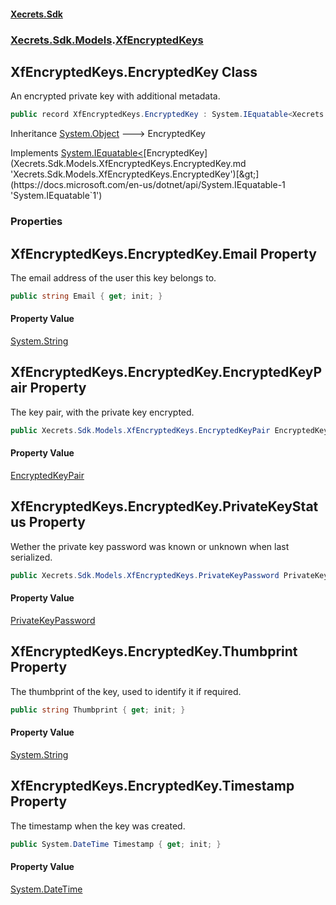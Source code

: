 #### [Xecrets.Sdk](index.md 'index')
### [Xecrets.Sdk.Models](Xecrets.Sdk.Models.md 'Xecrets.Sdk.Models').[XfEncryptedKeys](Xecrets.Sdk.Models.XfEncryptedKeys.md 'Xecrets.Sdk.Models.XfEncryptedKeys')

## XfEncryptedKeys.EncryptedKey Class

An encrypted private key with additional metadata.

```csharp
public record XfEncryptedKeys.EncryptedKey : System.IEquatable<Xecrets.Sdk.Models.XfEncryptedKeys.EncryptedKey>
```

Inheritance [System.Object](https://docs.microsoft.com/en-us/dotnet/api/System.Object 'System.Object') &#129106; EncryptedKey

Implements [System.IEquatable&lt;](https://docs.microsoft.com/en-us/dotnet/api/System.IEquatable-1 'System.IEquatable`1')[EncryptedKey](Xecrets.Sdk.Models.XfEncryptedKeys.EncryptedKey.md 'Xecrets.Sdk.Models.XfEncryptedKeys.EncryptedKey')[&gt;](https://docs.microsoft.com/en-us/dotnet/api/System.IEquatable-1 'System.IEquatable`1')
### Properties

<a name='Xecrets.Sdk.Models.XfEncryptedKeys.EncryptedKey.Email'></a>

## XfEncryptedKeys.EncryptedKey.Email Property

The email address of the user this key belongs to.

```csharp
public string Email { get; init; }
```

#### Property Value
[System.String](https://docs.microsoft.com/en-us/dotnet/api/System.String 'System.String')

<a name='Xecrets.Sdk.Models.XfEncryptedKeys.EncryptedKey.EncryptedKeyPair'></a>

## XfEncryptedKeys.EncryptedKey.EncryptedKeyPair Property

The key pair, with the private key encrypted.

```csharp
public Xecrets.Sdk.Models.XfEncryptedKeys.EncryptedKeyPair EncryptedKeyPair { get; init; }
```

#### Property Value
[EncryptedKeyPair](Xecrets.Sdk.Models.XfEncryptedKeys.EncryptedKeyPair.md 'Xecrets.Sdk.Models.XfEncryptedKeys.EncryptedKeyPair')

<a name='Xecrets.Sdk.Models.XfEncryptedKeys.EncryptedKey.PrivateKeyStatus'></a>

## XfEncryptedKeys.EncryptedKey.PrivateKeyStatus Property

Wether the private key password was known or unknown when last serialized.

```csharp
public Xecrets.Sdk.Models.XfEncryptedKeys.PrivateKeyPassword PrivateKeyStatus { get; init; }
```

#### Property Value
[PrivateKeyPassword](Xecrets.Sdk.Models.XfEncryptedKeys.PrivateKeyPassword.md 'Xecrets.Sdk.Models.XfEncryptedKeys.PrivateKeyPassword')

<a name='Xecrets.Sdk.Models.XfEncryptedKeys.EncryptedKey.Thumbprint'></a>

## XfEncryptedKeys.EncryptedKey.Thumbprint Property

The thumbprint of the key, used to identify it if required.

```csharp
public string Thumbprint { get; init; }
```

#### Property Value
[System.String](https://docs.microsoft.com/en-us/dotnet/api/System.String 'System.String')

<a name='Xecrets.Sdk.Models.XfEncryptedKeys.EncryptedKey.Timestamp'></a>

## XfEncryptedKeys.EncryptedKey.Timestamp Property

The timestamp when the key was created.

```csharp
public System.DateTime Timestamp { get; init; }
```

#### Property Value
[System.DateTime](https://docs.microsoft.com/en-us/dotnet/api/System.DateTime 'System.DateTime')